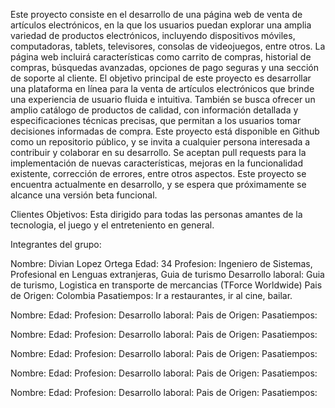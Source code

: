 Este proyecto consiste en el desarrollo de una página web de venta de artículos electrónicos, en la que los usuarios puedan explorar una amplia variedad de productos electrónicos, incluyendo dispositivos móviles, computadoras, tablets, televisores, consolas de videojuegos, entre otros. La página web incluirá características como carrito de compras, historial de compras, búsquedas avanzadas, opciones de pago seguras y una sección de soporte al cliente. El objetivo principal de este proyecto es desarrollar una plataforma en línea para la venta de artículos electrónicos que brinde una experiencia de usuario fluida e intuitiva. También se busca ofrecer un amplio catálogo de productos de calidad, con información detallada y especificaciones técnicas precisas, que permitan a los usuarios tomar decisiones informadas de compra. Este proyecto está disponible en Github como un repositorio público, y se invita a cualquier persona interesada a contribuir y colaborar en su desarrollo. Se aceptan pull requests para la implementación de nuevas características, mejoras en la funcionalidad existente, corrección de errores, entre otros aspectos. Este proyecto se encuentra actualmente en desarrollo, y se espera que próximamente se alcance una versión beta funcional.

Clientes Objetivos: Esta dirigido para todas las personas amantes de la tecnologia, el juego y el entreteniento en general. 

Integrantes del grupo:

Nombre: Divian Lopez Ortega
Edad: 34 
Profesion: Ingeniero de Sistemas, Profesional en Lenguas extranjeras, Guia de turismo
Desarrollo laboral: Guia de turismo, Logistica en transporte de mercancias (TForce Worldwide)
Pais de Origen: Colombia
Pasatiempos: Ir a restaurantes, ir al cine, bailar. 


Nombre:
Edad:
Profesion:
Desarrollo laboral:
Pais de Origen:
Pasatiempos:

Nombre:
Edad:
Profesion:
Desarrollo laboral:
Pais de Origen:
Pasatiempos:

Nombre:
Edad:
Profesion:
Desarrollo laboral:
Pais de Origen:
Pasatiempos:

Nombre:
Edad:
Profesion:
Desarrollo laboral:
Pais de Origen:
Pasatiempos:

Nombre:
Edad:
Profesion:
Desarrollo laboral:
Pais de Origen:
Pasatiempos:
